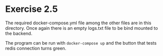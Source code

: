 # Exercise 2.5

The required docker-compose.yml file among the other files are in this directory. Once again there is
an empty logs.txt file to be bind mounted to the backend.

The program can be run with `docker-compose up` and the button that tests redis connection turns green.